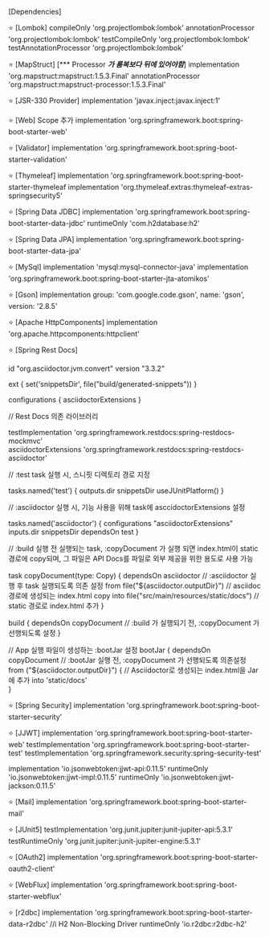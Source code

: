 [Dependencies]

⭐ [Lombok]
compileOnly 'org.projectlombok:lombok'
annotationProcessor 'org.projectlombok:lombok'
testCompileOnly 'org.projectlombok:lombok'
testAnnotationProcessor 'org.projectlombok:lombok'

⭐ [MapStruct]  [*** Processor ***가 롬복보다 뒤에 있어야함***]
implementation 'org.mapstruct:mapstruct:1.5.3.Final'
annotationProcessor 'org.mapstruct:mapstruct-processor:1.5.3.Final'

⭐ [JSR-330 Provider]
implementation 'javax.inject:javax.inject:1'

⭐ [Web] Scope 추가
implementation 'org.springframework.boot:spring-boot-starter-web'

⭐ [Validator]
implementation 'org.springframework.boot:spring-boot-starter-validation'

⭐ [Thymeleaf]
implementation 'org.springframework.boot:spring-boot-starter-thymeleaf
implementation 'org.thymeleaf.extras:thymeleaf-extras-springsecurity5'

⭐ [Spring Data JDBC]
implementation 'org.springframework.boot:spring-boot-starter-data-jdbc'
runtimeOnly 'com.h2database:h2'

⭐ [Spring Data JPA]
implementation 'org.springframework.boot:spring-boot-starter-data-jpa'

⭐ [MySql]
implementation 'mysql:mysql-connector-java'
implementation 'org.springframework.boot:spring-boot-starter-jta-atomikos'

⭐ [Gson]
implementation group: 'com.google.code.gson', name: 'gson', version: '2.8.5'

⭐ [Apache HttpComponents]
implementation 'org.apache.httpcomponents:httpclient'

⭐ [Spring Rest Docs]   

id "org.asciidoctor.jvm.convert" version "3.3.2"

ext {
set('snippetsDir', file("build/generated-snippets"))
}

configurations {
asciidoctorExtensions
}

// Rest Docs 의존 라이브러리

testImplementation 'org.springframework.restdocs:spring-restdocs-mockmvc'  
asciidoctorExtensions 'org.springframework.restdocs:spring-restdocs-asciidoctor'

// :test task 실행 시, 스니핏 디렉토리 경로 지정

tasks.named('test') {
outputs.dir snippetsDir
useJUnitPlatform()
}

// :asciidoctor 실행 시, 기능 사용을 위해 task에 asccidoctorExtensions 설정

tasks.named('asciidoctor') {
configurations "asciidoctorExtensions"
inputs.dir snippetsDir
dependsOn test
}

// :build 실행 전 실행되는 task,  :copyDocument 가 실행 되면 index.html이 static 경로에 copy되며,
    그 파일은 API Docs를 파일로 외부 제공을 위한 용도로 사용 가능

task copyDocument(type: Copy) {
dependsOn asciidoctor            // :asciidoctor 실행 후 task 실행되도록 의존 설정
from file("${asciidoctor.outputDir}")   // asciidoc 경로에 생성되는 index.html copy
into file("src/main/resources/static/docs")   // static 경로로 index.html 추가
}

build {
dependsOn copyDocument  // :build 가 실행되기 전, :copyDocument 가 선행되도록 설정
}

// App 실행 파일이 생성하는 :bootJar 설정
bootJar {
dependsOn copyDocument    // :bootJar 실행 전, :copyDocument 가 선행되도록 의존설정
from ("${asciidoctor.outputDir}") {  // Asciidoctor로 생성되는 index.html을 Jar에 추가
into 'static/docs'    
}

⭐ [Spring Security]
implementation 'org.springframework.boot:spring-boot-starter-security'

⭐ [JJWT]
implementation 'org.springframework.boot:spring-boot-starter-web'
testImplementation 'org.springframework.boot:spring-boot-starter-test'
testImplementation 'org.springframework.security:spring-security-test'

implementation 'io.jsonwebtoken:jjwt-api:0.11.5'
runtimeOnly 'io.jsonwebtoken:jjwt-impl:0.11.5'
runtimeOnly	'io.jsonwebtoken:jjwt-jackson:0.11.5'

⭐ [Mail]
implementation 'org.springframework.boot:spring-boot-starter-mail'

⭐ [JUnit5]
 testImplementation 'org.junit.jupiter:junit-jupiter-api:5.3.1'
 testRuntimeOnly 'org.junit.jupiter:junit-jupiter-engine:5.3.1'
 
⭐ [OAuth2]
implementation 'org.springframework.boot:spring-boot-starter-oauth2-client'

⭐ [WebFlux]
implementation 'org.springframework.boot:spring-boot-starter-webflux'

⭐ [r2dbc]
	implementation 'org.springframework.boot:spring-boot-starter-data-r2dbc'
	//i H2 Non-Blocking Driver
	runtimeOnly 'io.r2dbc:r2dbc-h2'
